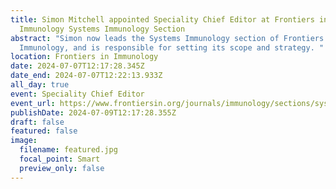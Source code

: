 ```yaml
---
title: Simon Mitchell appointed Speciality Chief Editor at Frontiers in
  Immunology Systems Immunology Section
abstract: "Simon now leads the Systems Immunology section of Frontiers in
  Immunology, and is responsible for setting its scope and strategy. "
location: Frontiers in Immunology
date: 2024-07-07T12:17:28.345Z
date_end: 2024-07-07T12:22:13.933Z
all_day: true
event: Speciality Chief Editor
event_url: https://www.frontiersin.org/journals/immunology/sections/systems-immunology
publishDate: 2024-07-09T12:17:28.355Z
draft: false
featured: false
image:
  filename: featured.jpg
  focal_point: Smart
  preview_only: false
---
```

